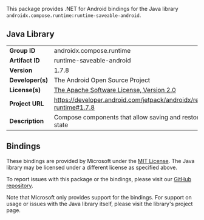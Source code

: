 This package provides .NET for Android bindings for the Java library `androidx.compose.runtime:runtime-saveable-android`.

## Java Library

| | |
|-|-|
| **Group ID** | androidx.compose.runtime |
| **Artifact ID** | runtime-saveable-android |
| **Version** | 1.7.8 |
| **Developer(s)** | The Android Open Source Project |
| **License(s)** | [The Apache Software License, Version 2.0](http://www.apache.org/licenses/LICENSE-2.0.txt) |
| **Project URL** | https://developer.android.com/jetpack/androidx/releases/compose-runtime#1.7.8 |
| **Description** | Compose components that allow saving and restoring the local ui state |

## Bindings

These bindings are provided by Microsoft under the [MIT License](https://opensource.org/licenses/MIT). The Java
library may be licensed under a different license as specified above.

To report issues with this package or the bindings, please visit our [GitHub repository](https://aka.ms/android-libraries).

Note that Microsoft only provides support for the bindings. For support on
usage or issues with the Java library itself, please visit the library's project page.
